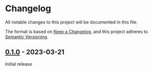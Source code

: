 # Changelog

All notable changes to this project will be documented in this file.

The format is based on [Keep a Changelog](https://keepachangelog.com/en/1.0.0/),
and this project adheres to [Semantic Versioning](https://semver.org/spec/v2.0.0.html).

## [0.1.0] - 2023-03-21

Initial release

[0.1.0]: https://github.com/biblibre/omeka-s-module-Taxonomy/releases/tag/v0.1.0

